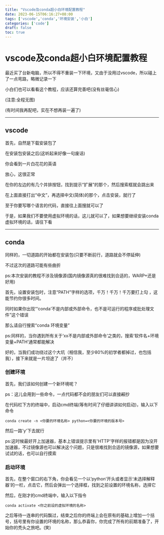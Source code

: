 ```yaml
---
title: "Vscode及conda超小白环境配置教程"
date: 2023-06-15T06:16:27+08:00
tags: ['vscode','conda','环境安装','小白']
categories: ['code']
draft: false
toc: true
---
```

# vscode及conda超小白环境配置教程
最近买了台新电脑，所以不得不重装一下环境，又由于没用过vscode，所以碰上了一点弯路，略微记录一下

小白们也可以看看这个教程，应该还算完善吧(没有丝毫信心)

(注意:全程无图)

(有时间我再配吧，实在不想再装一遍了)

---

## vscode
首先，自然是下载安装包了

在安装包安装之后(这听起来好像一句废话)

你会看到一片白花花的英语

放心，这很正常

在你的左边的有几个并排按钮，找到提示“扩展”的那个，然后搜索框就会跳出来

在上面直接打出“中文”，再选择中文(简体)的那个，点击安装，就行了

至于你要写哪个语言的代码，直接往上面搜就可以了

于是，如果我们不要使用虚拟环境的话，这儿就可以了，如果想要继续安装conda虚拟环境的话，请往下看

---
## conda

同样的，一切道路的开始都在安装包(只要不断前行，道路就会不停延伸)

不过这次的道路可能有些曲折

ps:本次安装的教程不涉及镜像源(国内镜像源真的很难找到合适的，WARP+还是好用)

首先，设置安装包时，注意“PATH”字样的选项，千万！千万！千万要打上勾
，这能节约你很多时间。

同时如果你出现“‘conda’不是内部或外部命令，也不是可运行的程序或批处理文件”这个错误

那么请自行搜索“conda 环境变量”

ps:同样的，当你遇到所有关于‘xx不是内部或外部命令’之类的，搜索‘软件名+环境变量+PATH’通常都能解决

好的，当我们成功绕过这个大坑（相信我，至少80%的初学者都掉过，也包括我），接下来就是一片坦途了（并不）

### 创建环境

首先，我们该如何创建一个新环境呢？

ps：这儿会用到一些命令，一点代码都不会的朋友们可以直接~~超~~抄

在代码栏下方的终端中，启动cmd终端(等有时间了仔细讲讲如何启动)，输入以下命令

`conda create -n <你要的环境名称> python=<你要的环境的版本号>`

然后一路'y'下去就行

ps:这时候最好开上加速器，基本上错误提示里有'HTTP'字样的报错都是因为没开加速器，不过镜像源也可以解决这个问题，只是很难找到合适的镜像源，如果想要试试的话，也可以自行摸索

### 启动环境

首先，在整个窗口的右下角，你会看见一个以‘python’开头或者显示‘未选择解释器’的一栏，点击它，然后会弹出一个选择框，找到之前设置的环境名称，选择它

然后，在刚才的cmd终端中，输入以下指令

`conda activate <你之前设的虚拟环境的名称>`

之后等待一连串的代码飘过，结束之后你的终端上会在原有的基础上增加一个括号，括号里有你设置的环境的名称，那么恭喜你，你完成了所有的前期准备了，开始你的秃头之旅吧。(笑)
